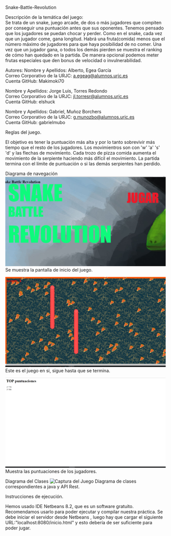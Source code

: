 ﻿Snake-Battle-Revolution

Descripción de la temática del juego:  
Se trata de un snake, juego arcade, de dos o más jugadores que compiten por conseguir una puntuación antes que sus oponentes. Tenemos pensado que los jugadores se puedan chocar y perder. Como en el snake, cada vez que un jugador come, gana longitud. Habrá una fruta(comida) menos que el número máximo de jugadores para que haya posibilidad de no comer. Una vez que un jugador gana, o todos los demás pierden se muestra el ranking de cómo han quedado en la partida. De manera opcional podemos meter frutas especiales que den bonus de velocidad o invulnerabilidad.

Autores:
Nombre y Apellidos: Alberto, Egea García <br>
Correo Corporativo de la URJC: a.egeag@alumnos.urjc.es <br>
Cuenta GitHub: Makimoki70 <br>

Nombre y Apellidos: Jorge Luis, Torres Redondo <br>
Correo Corporativo de la URJC: jl.torresr@alumnos.urjc.es <br>
Cuenta GitHub: elshuck <br>

Nombre y Apellidos: Gabriel, Muñoz Borchers <br>
Correo Corporativo de la URJC: g.munozbo@alumnos.urjc.es <br>
Cuenta GitHub: gabrielmubo <br>

Reglas del juego.

El objetivo es tener la puntuación más alta y por lo tanto sobrevivir más tiempo que el resto de los jugadores. Los movimientros son con 'w' 'a' 's' 'd' y las flechas de movimiento. 
Cada trozo de pizza comida aumenta el movimiento de la serpiente haciendo más difícil el movimiento. La partida termina con el límite de puntuación o si las demás serpientes han perdido.

Diagrama de navegación 
![Inicio del Juego](https://github.com/elshuck/Snake-Battle-Revolution/blob/master/Diagramas%20y%20fotos%20del%20juego/Inicio.png "Captura")
Se muestra la pantalla de inicio del juego.


![Captura del Juego](https://github.com/elshuck/Snake-Battle-Revolution/blob/master/Diagramas%20y%20fotos%20del%20juego/Partida.png "Captura")
Este es el juego en si, sigue hasta que se termina.


![Ranking del Juego](https://github.com/elshuck/Snake-Battle-Revolution/blob/master/Diagramas%20y%20fotos%20del%20juego/Ranking.png "Captura")
Muestra las puntuaciones de los jugadores.

Diagrama del Clases
![Captura del Juego](https://github.com/elshuck/Snake-Battle-Revolution/blob/master/Diagramas%20y%20fotos%20del%20juego/Diagramadeclases.png "Captura")
Diagrama de clases correspondientes a java y API Rest.

Instrucciones de ejecución.

Hemos usado IDE Netbeans 8.2, que es un software gratuito. Recomendamos usarlo para poder ejecutar y compilar nuestra práctica.
Se debe iniciar el servidor desde Netbeans , luego hay que cargar el siguiente URL:"localhost:8080/inicio.html" y  esto debería de ser suficiente para poder jugar.


